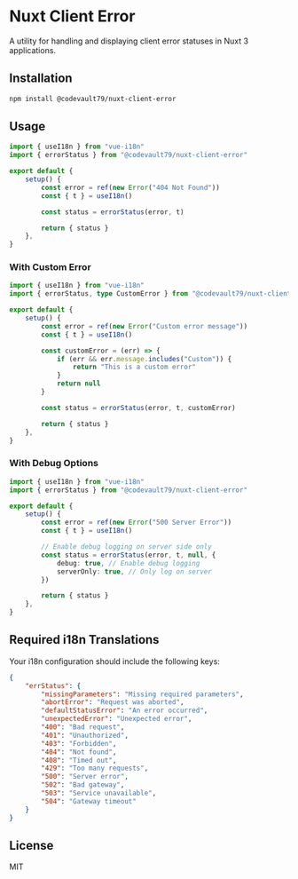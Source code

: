 # Nuxt Client Error

A utility for handling and displaying client error statuses in Nuxt 3 applications.

## Installation

```bash
npm install @codevault79/nuxt-client-error
```

## Usage

```typescript
import { useI18n } from "vue-i18n"
import { errorStatus } from "@codevault79/nuxt-client-error"

export default {
	setup() {
		const error = ref(new Error("404 Not Found"))
		const { t } = useI18n()

		const status = errorStatus(error, t)

		return { status }
	},
}
```

### With Custom Error

```typescript
import { useI18n } from "vue-i18n"
import { errorStatus, type CustomError } from "@codevault79/nuxt-client-error"

export default {
	setup() {
		const error = ref(new Error("Custom error message"))
		const { t } = useI18n()

		const customError = (err) => {
			if (err && err.message.includes("Custom")) {
				return "This is a custom error"
			}
			return null
		}

		const status = errorStatus(error, t, customError)

		return { status }
	},
}
```

### With Debug Options

```typescript
import { useI18n } from "vue-i18n"
import { errorStatus } from "@codevault79/nuxt-client-error"

export default {
	setup() {
		const error = ref(new Error("500 Server Error"))
		const { t } = useI18n()

		// Enable debug logging on server side only
		const status = errorStatus(error, t, null, {
			debug: true, // Enable debug logging
			serverOnly: true, // Only log on server
		})

		return { status }
	},
}
```

## Required i18n Translations

Your i18n configuration should include the following keys:

```json
{
	"errStatus": {
		"missingParameters": "Missing required parameters",
		"abortError": "Request was aborted",
		"defaultStatusError": "An error occurred",
		"unexpectedError": "Unexpected error",
		"400": "Bad request",
		"401": "Unauthorized",
		"403": "Forbidden",
		"404": "Not found",
		"408": "Timed out",
		"429": "Too many requests",
		"500": "Server error",
		"502": "Bad gateway",
		"503": "Service unavailable",
		"504": "Gateway timeout"
	}
}
```

## License

MIT
